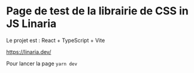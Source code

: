 # Page de test de la librairie de CSS in JS Linaria

Le projet est : React + TypeScript + Vite

https://linaria.dev/

Pour lancer la page `yarn dev`
